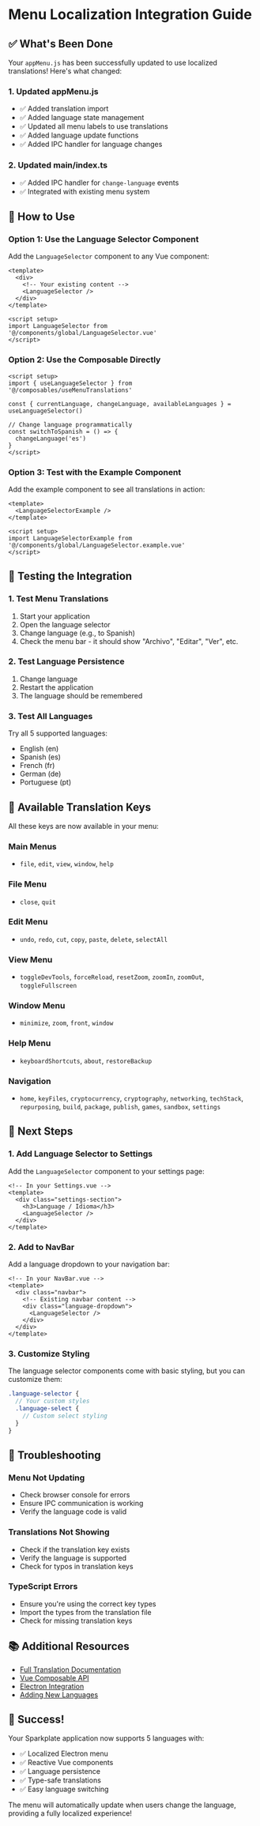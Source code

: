 # Menu Localization Integration Guide

## ✅ What's Been Done

Your `appMenu.js` has been successfully updated to use localized translations! Here's what changed:

### 1. **Updated appMenu.js**
- ✅ Added translation import
- ✅ Added language state management
- ✅ Updated all menu labels to use translations
- ✅ Added language update functions
- ✅ Added IPC handler for language changes

### 2. **Updated main/index.ts**
- ✅ Added IPC handler for `change-language` events
- ✅ Integrated with existing menu system

## 🚀 How to Use

### Option 1: Use the Language Selector Component

Add the `LanguageSelector` component to any Vue component:

```vue
<template>
  <div>
    <!-- Your existing content -->
    <LanguageSelector />
  </div>
</template>

<script setup>
import LanguageSelector from '@/components/global/LanguageSelector.vue'
</script>
```

### Option 2: Use the Composable Directly

```vue
<script setup>
import { useLanguageSelector } from '@/composables/useMenuTranslations'

const { currentLanguage, changeLanguage, availableLanguages } = useLanguageSelector()

// Change language programmatically
const switchToSpanish = () => {
  changeLanguage('es')
}
</script>
```

### Option 3: Test with the Example Component

Add the example component to see all translations in action:

```vue
<template>
  <LanguageSelectorExample />
</template>

<script setup>
import LanguageSelectorExample from '@/components/global/LanguageSelector.example.vue'
</script>
```

## 🔧 Testing the Integration

### 1. **Test Menu Translations**
1. Start your application
2. Open the language selector
3. Change language (e.g., to Spanish)
4. Check the menu bar - it should show "Archivo", "Editar", "Ver", etc.

### 2. **Test Language Persistence**
1. Change language
2. Restart the application
3. The language should be remembered

### 3. **Test All Languages**
Try all 5 supported languages:
- English (en)
- Spanish (es) 
- French (fr)
- German (de)
- Portuguese (pt)

## 📝 Available Translation Keys

All these keys are now available in your menu:

### Main Menus
- `file`, `edit`, `view`, `window`, `help`

### File Menu
- `close`, `quit`

### Edit Menu  
- `undo`, `redo`, `cut`, `copy`, `paste`, `delete`, `selectAll`

### View Menu
- `toggleDevTools`, `forceReload`, `resetZoom`, `zoomIn`, `zoomOut`, `toggleFullscreen`

### Window Menu
- `minimize`, `zoom`, `front`, `window`

### Help Menu
- `keyboardShortcuts`, `about`, `restoreBackup`

### Navigation
- `home`, `keyFiles`, `cryptocurrency`, `cryptography`, `networking`, `techStack`, `repurposing`, `build`, `package`, `publish`, `games`, `sandbox`, `settings`

## 🎯 Next Steps

### 1. **Add Language Selector to Settings**
Add the `LanguageSelector` component to your settings page:

```vue
<!-- In your Settings.vue -->
<template>
  <div class="settings-section">
    <h3>Language / Idioma</h3>
    <LanguageSelector />
  </div>
</template>
```

### 2. **Add to NavBar**
Add a language dropdown to your navigation bar:

```vue
<!-- In your NavBar.vue -->
<template>
  <div class="navbar">
    <!-- Existing navbar content -->
    <div class="language-dropdown">
      <LanguageSelector />
    </div>
  </div>
</template>
```

### 3. **Customize Styling**
The language selector components come with basic styling, but you can customize them:

```scss
.language-selector {
  // Your custom styles
  .language-select {
    // Custom select styling
  }
}
```

## 🐛 Troubleshooting

### Menu Not Updating
- Check browser console for errors
- Ensure IPC communication is working
- Verify the language code is valid

### Translations Not Showing
- Check if the translation key exists
- Verify the language is supported
- Check for typos in translation keys

### TypeScript Errors
- Ensure you're using the correct key types
- Import the types from the translation file
- Check for missing translation keys

## 📚 Additional Resources

- [Full Translation Documentation](./README.md)
- [Vue Composable API](./README.md#vue-integration)
- [Electron Integration](./README.md#electron-integration)
- [Adding New Languages](./README.md#adding-new-languages)

## 🎉 Success!

Your Sparkplate application now supports 5 languages with:
- ✅ Localized Electron menu
- ✅ Reactive Vue components
- ✅ Language persistence
- ✅ Type-safe translations
- ✅ Easy language switching

The menu will automatically update when users change the language, providing a fully localized experience!
